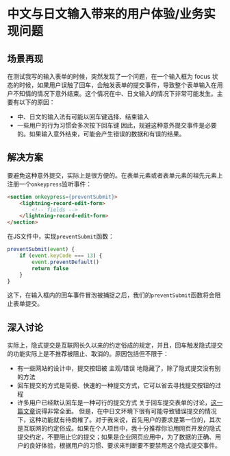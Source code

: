 # 中文与日文输入带来的用户体验/业务实现问题
## 场景再现
在测试我写的输入表单的时候，突然发现了一个问题，在一个输入框为 focus 状态的时候，如果用户误触了回车，会触发表单的提交事件，导致整个表单输入在用户不知情的情况下意外结束。这个情况在中、日文输入的情况下非常可能发生。主要有以下的原因：
- 中、日文的输入法有可能以回车键选择、结束输入
- 一些用户的行为习惯会多次按下回车键
因此，规避这种意外提交事件是必要的。如果输入意外结束，可能会产生错误的数据和有误的结果。
## 解决方案
要避免这种意外提交，实际上是很方便的。在表单元素或者表单元素的祖先元素上注册一个```onkeypress```监听事件：
```html
<section onkeypress={preventSubmit}>
	<lightning-record-edit-form>
		<!-- fields -->
	</lightning-record-edit-form>
</section>
```
在JS文件中，实现```preventSubmit```函数：
```js
preventSubmit(event) {
    if (event.keyCode === 13) {
        event.preventDefault()
        return false
    }
}
```
这下，在输入框内的回车事件冒泡被捕捉之后，我们的```preventSubmit```函数将会阻止表单提交。
## 深入讨论
实际上，隐式提交是互联网长久以来的约定俗成的规定，并且，回车触发隐式提交的功能实际上是不推荐被阻止、取消的。原因包括但不限于：
- 有一些网站的设计中，提交按钮被 主观/错误 地隐藏了，除了隐式提交没有别的方法
- 回车提交的方式是简便、快速的一种提交方式，它可以省去寻找提交按钮的过程
- 许多用户已经默认回车是一种可行的提交方式
关于回车提交表单的讨论，[这一篇文章](https://www.tjvantoll.com/2013/01/01/enter-should-submit-forms-stop-messing-with-that/)说得非常全面。
但是，在中日文环境下很有可能导致错误提交的情况下，这种功能就有待商榷了。对于我来说，首先用户的要求是第一位的，其次是互联网的约定俗成。如果在个人项目中，我十分推荐你沿用网页开发的隐式提交约定，不要阻止它的提交；如果是企业网页应用中，为了数据的正确、用户的良好体验，根据用户的习惯、要求来判断要不要禁用这个隐式提交事件。